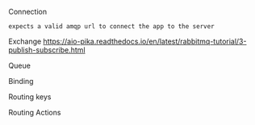 Connection

    expects a valid amqp url to connect the app to the server

Exchange 
    https://aio-pika.readthedocs.io/en/latest/rabbitmq-tutorial/3-publish-subscribe.html

Queue 

Binding 


Routing keys 

Routing Actions 